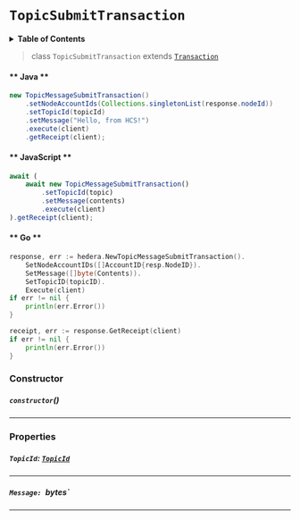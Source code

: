 # `TopicSubmitTransaction`

<details>
<summary><b>Table of Contents</b></summary>

| Item | Java | JavaScript | Go
| - | - | - | - |
| [`TopicId`](#topicid-topicidreferenceconsensustopicidmd) | ✅ | ✅ | ✅
| [`Message`](#message-bytestring) | ✅ | ✅ | ✅
</details>

> class `TopicSubmitTransaction` extends [`Transaction`](reference/Transaction.md)

<!-- tabs:start -->

#### ** Java **

```java
new TopicMessageSubmitTransaction()
    .setNodeAccountIds(Collections.singletonList(response.nodeId))
    .setTopicId(topicId)
    .setMessage("Hello, from HCS!")
    .execute(client)
    .getReceipt(client);
```

#### ** JavaScript **

```js
await (
    await new TopicMessageSubmitTransaction()
        .setTopicId(topic)
        .setMessage(contents)
        .execute(client)
).getReceipt(client);
```

#### ** Go **

```go
response, err := hedera.NewTopicMessageSubmitTransaction().
    SetNodeAccountIDs([]AccountID{resp.NodeID}).
    SetMessage([]byte(Contents)).
    SetTopicID(topicID).
    Execute(client)
if err != nil {
    println(err.Error())
}

receipt, err := response.GetReceipt(client)
if err != nil {
    println(err.Error())
}
```

<!-- tabs:end -->

### Constructor

##### `constructor`()

---

### Properties

##### `TopicId`: [`TopicId`](reference/consensus/TopicId.md)

---

##### `Message: `bytes`

---
